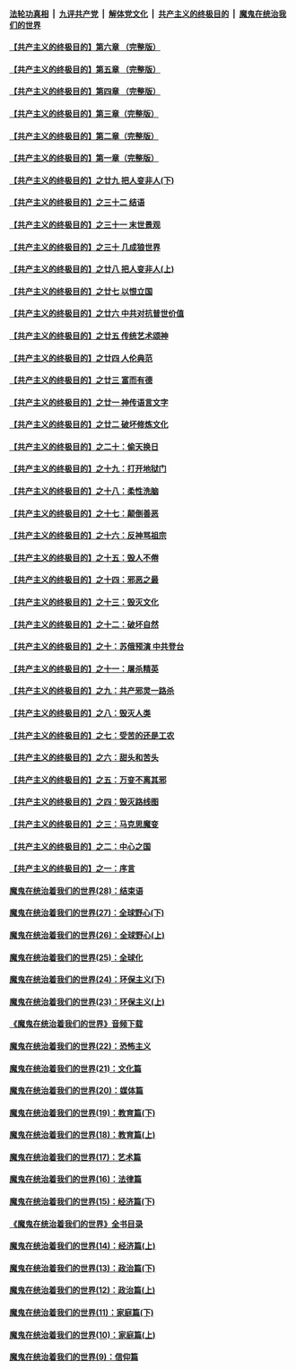 ####  [法轮功真相](../../../../basic/blob/master/README.md?t=05190531) &nbsp;|&nbsp; [九评共产党](../../../../9ping.md/blob/master/README.md?t=05190531) &nbsp;|&nbsp; [解体党文化](../../../../jtdwh.md/blob/master/README.md?t=05190531)  &nbsp;|&nbsp; [共产主义的终极目的](../../../../gczydzjmd.md/blob/master/README.md?t=05190531) &nbsp;|&nbsp; [魔鬼在统治我们的世界](../../../../mgztzwmdsj.md/blob/master/README.md?t=05190531) 

#### [【共产主义的终极目的】第六章 （完整版）](../pages/nsc422/n11428913.md?t=05190531) 

#### [【共产主义的终极目的】第五章 （完整版）](../pages/nsc422/n11428912.md?t=05190531) 

#### [【共产主义的终极目的】第四章 （完整版）](../pages/nsc422/n11428907.md?t=05190531) 

#### [【共产主义的终极目的】第三章（完整版）](../pages/nsc422/n11428848.md?t=05190531) 

#### [【共产主义的终极目的】第二章（完整版）](../pages/nsc422/n11428831.md?t=05190531) 

#### [【共产主义的终极目的】第一章（完整版）](../pages/nsc422/n11417651.md?t=05190531) 

#### [【共产主义的终极目的】之廿九 把人变非人(下)](../pages/nsc422/n11344140.md?t=05190531) 

#### [【共产主义的终极目的】之三十二 结语](../pages/nsc422/n11360535.md?t=05190531) 

#### [【共产主义的终极目的】之三十一 末世景观](../pages/nsc422/n11351129.md?t=05190531) 

#### [【共产主义的终极目的】之三十 几成狼世界](../pages/nsc422/n11348280.md?t=05190531) 

#### [【共产主义的终极目的】之廿八 把人变非人(上)](../pages/nsc422/n11340492.md?t=05190531) 

#### [【共产主义的终极目的】之廿七 以恨立国](../pages/nsc422/n11336944.md?t=05190531) 

#### [【共产主义的终极目的】之廿六 中共对抗普世价值](../pages/nsc422/n11324785.md?t=05190531) 

#### [【共产主义的终极目的】之廿五 传统艺术颂神](../pages/nsc422/n11296396.md?t=05190531) 

#### [【共产主义的终极目的】之廿四 人伦典范](../pages/nsc422/n11296397.md?t=05190531) 

#### [【共产主义的终极目的】之廿三 富而有德](../pages/nsc422/n11283598.md?t=05190531) 

#### [【共产主义的终极目的】之廿一 神传语言文字](../pages/nsc422/n11263265.md?t=05190531) 

#### [【共产主义的终极目的】之廿二 破坏修炼文化](../pages/nsc422/n11245728.md?t=05190531) 

#### [【共产主义的终极目的】之二十：偷天换日](../pages/nsc422/n11238846.md?t=05190531) 

#### [【共产主义的终极目的】之十九：打开地狱门](../pages/nsc422/n11206376.md?t=05190531) 

#### [【共产主义的终极目的】之十八：柔性洗脑](../pages/nsc422/n11199994.md?t=05190531) 

#### [【共产主义的终极目的】之十七：颠倒善恶](../pages/nsc422/n11179782.md?t=05190531) 

#### [【共产主义的终极目的】之十六：反神骂祖宗](../pages/nsc422/n11166798.md?t=05190531) 

#### [【共产主义的终极目的】之十五：毁人不倦](../pages/nsc422/n11166792.md?t=05190531) 

#### [【共产主义的终极目的】之十四：邪恶之最](../pages/nsc422/n11150249.md?t=05190531) 

#### [【共产主义的终极目的】之十三：毁灭文化](../pages/nsc422/n11135227.md?t=05190531) 

#### [【共产主义的终极目的】之十二：破坏自然](../pages/nsc422/n11135214.md?t=05190531) 

#### [【共产主义的终极目的】之十：苏俄预演 中共登台](../pages/nsc422/n11118424.md?t=05190531) 

#### [【共产主义的终极目的】之十一：屠杀精英](../pages/nsc422/n11118442.md?t=05190531) 

#### [【共产主义的终极目的】之九：共产邪灵一路杀](../pages/nsc422/n11114139.md?t=05190531) 

#### [【共产主义的终极目的】之八：毁灭人类](../pages/nsc422/n11108503.md?t=05190531) 

#### [【共产主义的终极目的】之七：受苦的还是工农](../pages/nsc422/n11101809.md?t=05190531) 

#### [【共产主义的终极目的】之六：甜头和苦头](../pages/nsc422/n11096971.md?t=05190531) 

#### [【共产主义的终极目的】之五：万变不离其邪](../pages/nsc422/n11091285.md?t=05190531) 

#### [【共产主义的终极目的】之四：毁灭路线图](../pages/nsc422/n11086284.md?t=05190531) 

#### [【共产主义的终极目的】之三：马克思魔变](../pages/nsc422/n11061941.md?t=05190531) 

#### [【共产主义的终极目的】之二：中心之国](../pages/nsc422/n11047728.md?t=05190531) 

#### [【共产主义的终极目的】之一：序言](../pages/nsc422/n11086077.md?t=05190531) 

#### [魔鬼在统治着我们的世界(28)：结束语](../pages/nsc422/n10936246.md?t=05190531) 

#### [魔鬼在统治着我们的世界(27)：全球野心(下)](../pages/nsc422/n10928319.md?t=05190531) 

#### [魔鬼在统治着我们的世界(26)：全球野心(上)](../pages/nsc422/n10900318.md?t=05190531) 

#### [魔鬼在统治着我们的世界(25)：全球化](../pages/nsc422/n10788205.md?t=05190531) 

#### [魔鬼在统治着我们的世界(24)：环保主义(下)](../pages/nsc422/n10695307.md?t=05190531) 

#### [魔鬼在统治着我们的世界(23)：环保主义(上)](../pages/nsc422/n10688613.md?t=05190531) 

#### [《魔鬼在统治着我们的世界》音频下载](../pages/nsc422/n10635553.md?t=05190531) 

#### [魔鬼在统治着我们的世界(22)：恐怖主义](../pages/nsc422/n10614727.md?t=05190531) 

#### [魔鬼在统治着我们的世界(21)：文化篇](../pages/nsc422/n10597706.md?t=05190531) 

#### [魔鬼在统治着我们的世界(20)：媒体篇](../pages/nsc422/n10586579.md?t=05190531) 

#### [魔鬼在统治着我们的世界(19)：教育篇(下)](../pages/nsc422/n10564808.md?t=05190531) 

#### [魔鬼在统治着我们的世界(18)：教育篇(上)](../pages/nsc422/n10526970.md?t=05190531) 

#### [魔鬼在统治着我们的世界(17)：艺术篇](../pages/nsc422/n10499093.md?t=05190531) 

#### [魔鬼在统治着我们的世界(16)：法律篇](../pages/nsc422/n10485969.md?t=05190531) 

#### [魔鬼在统治着我们的世界(15)：经济篇(下)](../pages/nsc422/n10469975.md?t=05190531) 

#### [《魔鬼在统治着我们的世界》全书目录](../pages/nsc422/n10464261.md?t=05190531) 

#### [魔鬼在统治着我们的世界(14)：经济篇(上)](../pages/nsc422/n10457370.md?t=05190531) 

#### [魔鬼在统治着我们的世界(13)：政治篇(下)](../pages/nsc422/n10448270.md?t=05190531) 

#### [魔鬼在统治着我们的世界(12)：政治篇(上)](../pages/nsc422/n10444576.md?t=05190531) 

#### [魔鬼在统治着我们的世界(11)：家庭篇(下)](../pages/nsc422/n10440961.md?t=05190531) 

#### [魔鬼在统治着我们的世界(10)：家庭篇(上)](../pages/nsc422/n10435448.md?t=05190531) 

#### [魔鬼在统治着我们的世界(9)：信仰篇](../pages/nsc422/n10432159.md?t=05190531) 

